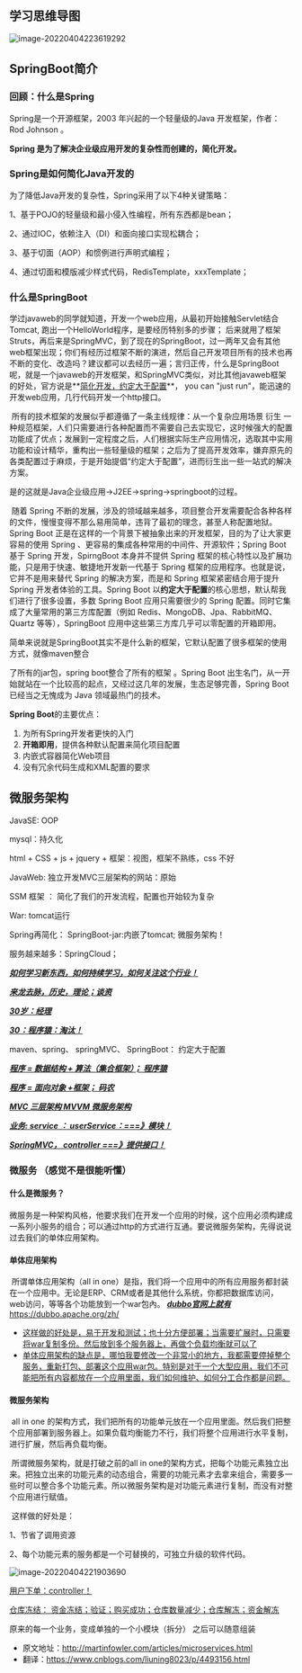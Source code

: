 ## 学习思维导图

![image-20220404223619292](C:\Users\zy\AppData\Roaming\Typora\typora-user-images\image-20220404223619292.png)

## SpringBoot简介

### 回顾：什么是Spring

Spring是一个开源框架，2003 年兴起的一个轻量级的Java 开发框架，作者：Rod Johnson 。

**Spring 是为了解决企业级应用开发的复杂性而创建的，简化开发。**

### Spring是如何简化Java开发的

为了降低Java开发的复杂性，Spring采用了以下4种关键策略：

1、基于POJO的轻量级和最小侵入性编程，所有东西都是bean； 

2、通过IOC，依赖注入（DI）和面向接口实现松耦合；

3、基于切面（AOP）和惯例进行声明式编程；

4、通过切面和模版减少样式代码，RedisTemplate，xxxTemplate；

### 什么是SpringBoot

​		学过javaweb的同学就知道，开发一个web应用，从最初开始接触Servlet结合Tomcat, 跑出一个HelloWorld程序，是要经历特别多的步骤； 后来就用了框架Struts，再后来是SpringMVC，到了现在的SpringBoot，过一两年又会有其他web框架出现；你们有经历过框架不断的演进，然后自己开发项目所有的技术也再不断的变化、改造吗？建议都可以去经历一遍；言归正传，什么是SpringBoot呢，就是一个javaweb的开发框架，和SpringMVC类似，对比其他javaweb框架的好处，官方说是**<u>简化开发，约定大于配置</u>**， you can "just run"，能迅速的开发web应用，几行代码开发一个http接口。

​		所有的技术框架的发展似乎都遵循了一条主线规律：从一个复杂应用场景 衍生 一种规范框架，人们只需要进行各种配置而不需要自己去实现它，这时候强大的配置功能成了优点；发展到一定程度之后，人们根据实际生产应用情况，选取其中实用功能和设计精华，重构出一些轻量级的框架；之后为了提高开发效率，嫌弃原先的各类配置过于麻烦，于是开始提倡“约定大于配置”，进而衍生出一些一站式的解决方案。

​		是的这就是Java企业级应用->J2EE->spring->springboot的过程。

​		随着 Spring 不断的发展，涉及的领域越来越多，项目整合开发需要配合各种各样的文件，慢慢变得不那么易用简单，违背了最初的理念，甚至人称配置地狱。Spring Boot 正是在这样的一个背景下被抽象出来的开发框架，目的为了让大家更容易的使用 Spring 、更容易的集成各种常用的中间件、开源软件；Spring Boot 基于 Spring 开发，SpirngBoot 本身并不提供 Spring 框架的核心特性以及扩展功能，只是用于快速、敏捷地开发新一代基于 Spring 框架的应用程序。也就是说，它并不是用来替代 Spring 的解决方案，而是和 Spring 框架紧密结合用于提升 Spring 开发者体验的工具。Spring Boot 以**约定大于配置**的核心思想，默认帮我们进行了很多设置，多数 Spring Boot 应用只需要很少的 Spring 配置。同时它集成了大量常用的第三方库配置（例如 Redis、MongoDB、Jpa、RabbitMQ、Quartz 等等），SpringBoot 应用中这些第三方库几乎可以零配置的开箱即用。

​		简单来说就是SpringBoot其实不是什么新的框架，它默认配置了很多框架的使用方式，就像maven整合

了所有的jar包，spring boot整合了所有的框架 。Spring Boot 出生名门，从一开始就站在一个比较高的起点，又经过这几年的发展，生态足够完善，Spring Boot 已经当之无愧成为 Java 领域最热门的技术。

**Spring Boot**的主要优点：

1.  为所有Spring开发者更快的入门
2. **开箱即用**，提供各种默认配置来简化项目配置
3. 内嵌式容器简化Web项目
4. 没有冗余代码生成和XML配置的要求

## 微服务架构

JavaSE: OOP

mysql：持久化

html + CSS + js + jquery + 框架：视图，框架不熟练，css 不好

JavaWeb: 独立开发MVC三层架构的网站：原始

SSM 框架 ： 简化了我们的开发流程，配置也开始较为复杂

War: tomcat运行

Spring再简化： SpringBoot-jar:内嵌了tomcat; 微服务架构！

服务越来越多：SpringCloud；



*<u>**如何学习新东西，如何持续学习，如何关注这个行业！**</u>*

*<u>**来龙去脉，历史，理论；谈资**</u>*



*<u>**30岁：经理**</u>*

*<u>**30：程序猿：淘汰！**</u>*



maven、spring、 springMVC、 SpringBoot： 约定大于配置



*<u>**程序 = 数据结构 + 算法（集合框架）； 程序猿**</u>*

*<u>**程序 = 面向对象 +框架； 码农**</u>*



*<u>**MVC 三层架构  MVVM 微服务架构**</u>*

*<u>**业务: service ： userService：===》模块！**</u>*

*<u>**SpringMVC， controller ===》提供接口！**</u>*

### 微服务 （感觉不是很能听懂）

#### 什么是微服务？

​	微服务是一种架构风格，他要求我们在开发一个应用的时候，这个应用必须构建成一系列小服务的组合；可以通过http的方式进行互通。要说微服务架构，先得说说过去我们的单体应用架构。

#### 单体应用架构

​	所谓单体应用架构（all in one）是指，我们将一个应用中的所有应用服务都封装在一个应用中。无论是ERP、CRM或者是其他什么系统，你都把数据库访问，web访问，等等各个功能放到一个war包內。   **<u>*dubbo官网上就有*</u>**   https://dubbo.apache.org/zh/

- <u>这样做的好处是，易于开发和测试；也十分方便部署；当需要扩展时，只需要将war复制多份。然后放到多个服务器上，再做个负载均衡就可以了</u>
- <u>单体应用架构的缺点是，哪怕我要修改一个非常小的地方，我都需要停掉整个服务，重新打包、部署这个应用war包。特别是对于一个大型应用，我们不可能把所有内容都放在一个应用里面，我们如何维护、如何分工合作都是问题。</u>

#### 微服务架构

​	all in one 的架构方式，我们把所有的功能单元放在一个应用里面。然后我们把整个应用部署到服务器上。如果负载均衡能力不行，我们将整个应用进行水平复制，进行扩展，然后再负载均衡。

​	所谓微服务架构，就是打破之前的all in one的架构方式，把每个功能元素独立出来。把独立出来的功能元素的动态组合，需要的功能元素才去拿来组合，需要多一些时可以整合多个功能元素。所以微服务架构是对功能元素进行复制，而没有对整个应用进行赋值。

​	这样做的好处是：

1、节省了调用资源

2、每个功能元素的服务都是一个可替换的，可独立升级的软件代码。

![image-20220404221903690](C:\Users\zy\AppData\Roaming\Typora\typora-user-images\image-20220404221903690.png)

<u>用户下单：controller！</u>

<u>仓库冻结： 资金冻结；验证；购买成功；仓库数量减少；仓库解冻；资金解冻</u>



原来的每一个业务，变成单独的一个小模块（拆分） 之后可以随意组装  

- 原文地址：http://martinfowler.com/articles/microservices.html
- 翻译：https://www.cnblogs.com/liuning8023/p/4493156.html



